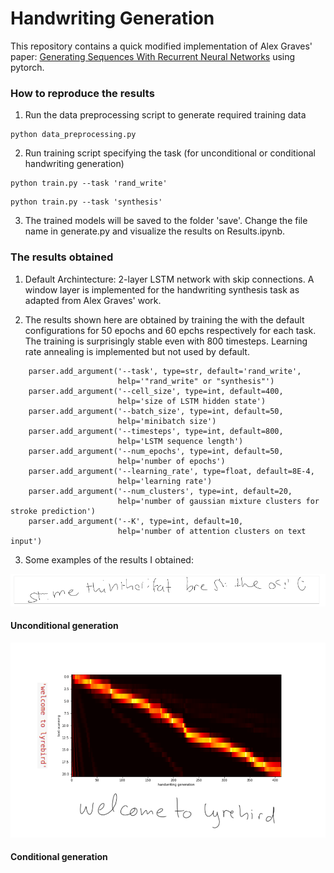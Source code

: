 # Handwriting Generation
This repository contains a quick modified implementation of Alex Graves' paper: [Generating Sequences With Recurrent Neural Networks](https://arxiv.org/abs/1308.0850) using pytorch.

### How to reproduce the results
1. Run the data preprocessing script to generate required training data 
```
python data_preprocessing.py
```

2. Run training script specifying the task (for unconditional or conditional handwriting generation)
```
python train.py --task 'rand_write'
```

```
python train.py --task 'synthesis'
```

3. The trained models will be saved to the folder 'save'. Change the file name in generate.py and visualize the results on Results.ipynb.

### The results obtained
1. Default Archintecture: 2-layer LSTM network with skip connections. A window layer is implemented for the handwriting synthesis task as adapted from Alex Graves' work.

2. The results shown here are obtained by training the with the default configurations for 50 epochs and 60 epchs respectively for each task. The training is surprisingly stable even with 800 timesteps. Learning rate annealing is implemented but not used by default.

```
    parser.add_argument('--task', type=str, default='rand_write',
                        help='"rand_write" or "synthesis"')
    parser.add_argument('--cell_size', type=int, default=400,
                        help='size of LSTM hidden state')
    parser.add_argument('--batch_size', type=int, default=50,
                        help='minibatch size')
    parser.add_argument('--timesteps', type=int, default=800,
                        help='LSTM sequence length')
    parser.add_argument('--num_epochs', type=int, default=50,
                        help='number of epochs')
    parser.add_argument('--learning_rate', type=float, default=8E-4,
                        help='learning rate')
    parser.add_argument('--num_clusters', type=int, default=20,
                        help='number of gaussian mixture clusters for stroke prediction')
    parser.add_argument('--K', type=int, default=10,
                        help='number of attention clusters on text input')
```

3. Some examples of the results I obtained:

![Alt text](examples/unconditional_generation.png?raw=true "Unconditional Generation")
#### Unconditional generation

![Alt text](examples/conditional_generation.png?raw=true "Conditional Generation")
#### Conditional generation
